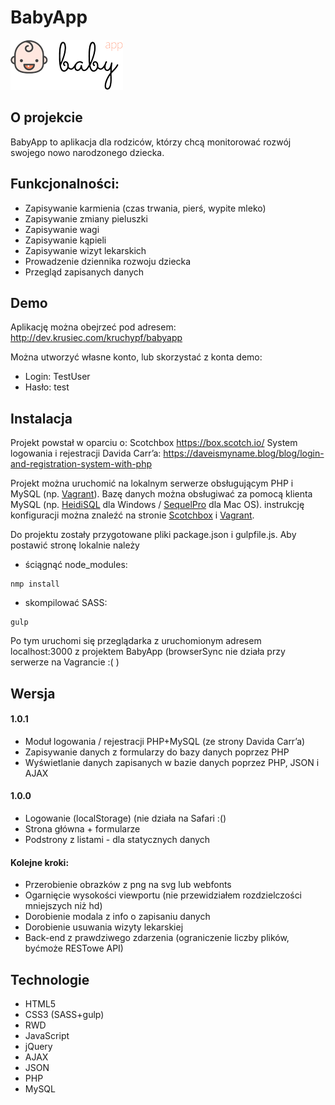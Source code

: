 # BabyApp
![alt text](https://github.com/k-krusiec/babyapp/blob/develop/img/babyapp-logo-180x80.png "BabyApp Logo")

## O projekcie
BabyApp to aplikacja dla rodziców, którzy chcą monitorować rozwój swojego nowo narodzonego dziecka.

## Funkcjonalności:
* Zapisywanie karmienia (czas trwania, pierś, wypite mleko)
* Zapisywanie zmiany pieluszki
* Zapisywanie wagi
* Zapisywanie kąpieli
* Zapisywanie wizyt lekarskich
* Prowadzenie dziennika rozwoju dziecka
* Przegląd zapisanych danych

## Demo
Aplikację można obejrzeć pod adresem: <http://dev.krusiec.com/kruchypf/babyapp>

Można utworzyć własne konto, lub skorzystać z konta demo:
* Login: TestUser
* Hasło: test

## Instalacja
Projekt powstał w oparciu o:
Scotchbox <https://box.scotch.io/>
System logowania i rejestracji Davida Carr’a: <https://daveismyname.blog/blog/login-and-registration-system-with-php>

Projekt można uruchomić na lokalnym serwerze obsługującym PHP i MySQL (np. [Vagrant](https://www.vagrantup.com)). Bazę danych można obsługiwać za pomocą klienta MySQL (np. [HeidiSQL](http://www.heidisql.com) dla Windows / [SequelPro](http://www.sequelpro.com) dla Mac OS). instrukcję konfiguracji można znaleźć na stronie [Scotchbox](https://box.scotch.io) i [Vagrant](https://www.vagrantup.com).

Do projektu zostały przygotowane pliki package.json i gulpfile.js.
Aby postawić stronę lokalnie należy
* ściągnąć node_modules:
```
nmp install
```
* skompilować SASS:
```
gulp
```
Po tym uruchomi się przeglądarka z uruchomionym adresem localhost:3000 z projektem BabyApp (browserSync nie działa przy serwerze na Vagrancie :( )

## Wersja
#### 1.0.1
* Moduł logowania / rejestracji PHP+MySQL (ze strony Davida Carr’a)
* Zapisywanie danych z formularzy do bazy danych poprzez PHP
* Wyświetlanie danych zapisanych w bazie danych poprzez PHP, JSON i AJAX

#### 1.0.0
* Logowanie (localStorage) (nie działa na Safari :()
* Strona główna + formularze
* Podstrony z listami - dla statycznych danych

#### Kolejne kroki:
* Przerobienie obrazków z png na svg lub webfonts
* Ogarnięcie wysokości viewportu (nie przewidziałem rozdzielczości mniejszych niż hd)
* Dorobienie modala z info o zapisaniu danych
* Dorobienie usuwania wizyty lekarskiej
* Back-end z prawdziwego zdarzenia (ograniczenie liczby plików, byćmoże RESTowe API)

## Technologie
* HTML5
* CSS3 (SASS+gulp)
* RWD
* JavaScript
* jQuery
* AJAX
* JSON
* PHP
* MySQL
